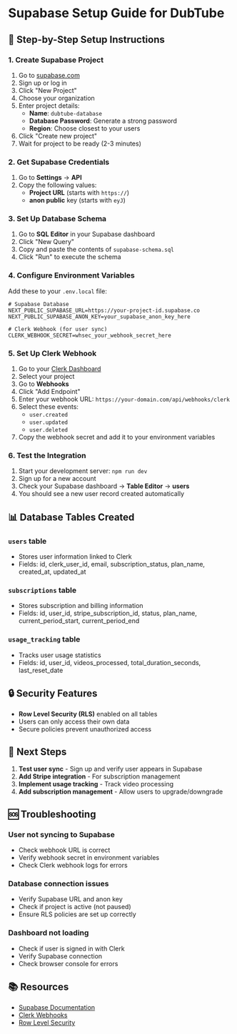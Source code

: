 # Supabase Setup Guide for DubTube

## 🚀 Step-by-Step Setup Instructions

### 1. Create Supabase Project

1. Go to [supabase.com](https://supabase.com)
2. Sign up or log in
3. Click "New Project"
4. Choose your organization
5. Enter project details:
   - **Name**: `dubtube-database`
   - **Database Password**: Generate a strong password
   - **Region**: Choose closest to your users
6. Click "Create new project"
7. Wait for project to be ready (2-3 minutes)

### 2. Get Supabase Credentials

1. Go to **Settings** → **API**
2. Copy the following values:
   - **Project URL** (starts with `https://`)
   - **anon public** key (starts with `eyJ`)

### 3. Set Up Database Schema

1. Go to **SQL Editor** in your Supabase dashboard
2. Click "New Query"
3. Copy and paste the contents of `supabase-schema.sql`
4. Click "Run" to execute the schema

### 4. Configure Environment Variables

Add these to your `.env.local` file:

```env
# Supabase Database
NEXT_PUBLIC_SUPABASE_URL=https://your-project-id.supabase.co
NEXT_PUBLIC_SUPABASE_ANON_KEY=your_supabase_anon_key_here

# Clerk Webhook (for user sync)
CLERK_WEBHOOK_SECRET=whsec_your_webhook_secret_here
```

### 5. Set Up Clerk Webhook

1. Go to your [Clerk Dashboard](https://dashboard.clerk.com)
2. Select your project
3. Go to **Webhooks**
4. Click "Add Endpoint"
5. Enter your webhook URL: `https://your-domain.com/api/webhooks/clerk`
6. Select these events:
   - `user.created`
   - `user.updated`
   - `user.deleted`
7. Copy the webhook secret and add it to your environment variables

### 6. Test the Integration

1. Start your development server: `npm run dev`
2. Sign up for a new account
3. Check your Supabase dashboard → **Table Editor** → **users**
4. You should see a new user record created automatically

## 📊 Database Tables Created

### `users` table
- Stores user information linked to Clerk
- Fields: id, clerk_user_id, email, subscription_status, plan_name, created_at, updated_at

### `subscriptions` table
- Stores subscription and billing information
- Fields: id, user_id, stripe_subscription_id, status, plan_name, current_period_start, current_period_end

### `usage_tracking` table
- Tracks user usage statistics
- Fields: id, user_id, videos_processed, total_duration_seconds, last_reset_date

## 🔒 Security Features

- **Row Level Security (RLS)** enabled on all tables
- Users can only access their own data
- Secure policies prevent unauthorized access

## 🎯 Next Steps

1. **Test user sync** - Sign up and verify user appears in Supabase
2. **Add Stripe integration** - For subscription management
3. **Implement usage tracking** - Track video processing
4. **Add subscription management** - Allow users to upgrade/downgrade

## 🆘 Troubleshooting

### User not syncing to Supabase
- Check webhook URL is correct
- Verify webhook secret in environment variables
- Check Clerk webhook logs for errors

### Database connection issues
- Verify Supabase URL and anon key
- Check if project is active (not paused)
- Ensure RLS policies are set up correctly

### Dashboard not loading
- Check if user is signed in with Clerk
- Verify Supabase connection
- Check browser console for errors

## 📚 Resources

- [Supabase Documentation](https://supabase.com/docs)
- [Clerk Webhooks](https://clerk.com/docs/webhooks)
- [Row Level Security](https://supabase.com/docs/guides/auth/row-level-security)
